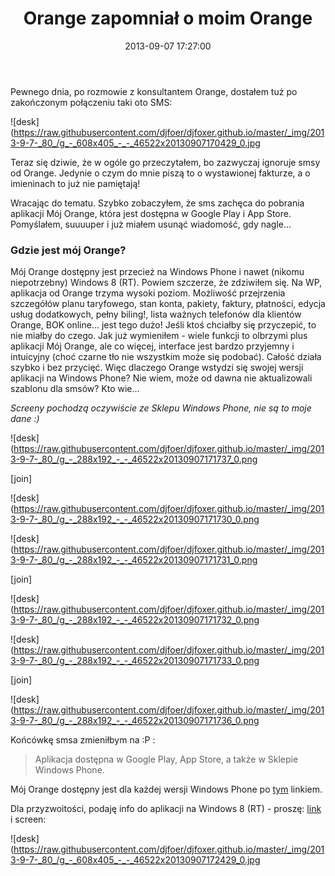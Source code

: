 ﻿---
layout:     post
title:      Orange zapomniał o moim Orange
date:       2013-09-07 17:27:00
summary:    Pewnego dnia, po rozmowie z konsultantem Orange, dostałem tuż po zakończonym połączeniu taki oto SMS:Teraz się dziwie, że w ogóle go przeczytałem, bo zazwyczaj ignoruje smsy od Orange. Jedynie o czym do mnie piszą to o wystawionej fakturze, a o imieninach to już nie pamiętają!Wracając do tematu. Szy...
categories: windows oprogramowanie urządzenia mobilne
---



Pewnego dnia, po rozmowie z konsultantem Orange, dostałem tuż po zakończonym połączeniu taki oto SMS:



![desk](https://raw.githubusercontent.com/djfoer/djfoxer.github.io/master/_img/2013-9-7-_80_/g_-_608x405_-_-_46522x20130907170429_0.jpg



Teraz się dziwie, że w ogóle go przeczytałem, bo zazwyczaj ignoruje smsy od Orange. Jedynie o czym do mnie piszą to o wystawionej fakturze, a o imieninach to już nie pamiętają!


Wracając do tematu. Szybko zobaczyłem, że sms zachęca do pobrania aplikacji Mój Orange, która jest dostępna w Google Play i App Store. Pomyślałem, suuuuper i już miałem usunąć wiadomość, gdy nagle... 



### Gdzie jest mój Orange?



Mój Orange dostępny jest przecież na Windows Phone i nawet (nikomu niepotrzebny) Windows 8 (RT). Powiem szczerze, że zdziwiłem się. Na WP, aplikacja od Orange trzyma wysoki poziom. Możliwość przejrzenia szczegółów planu taryfowego, stan konta, pakiety, faktury, płatności, edycja usług dodatkowych, pełny biling!, lista ważnych telefonów dla klientów Orange, BOK online... jest tego dużo! Jeśli ktoś chciałby się przyczepić, to nie miałby do czego. Jak już wymieniłem - wiele funkcji to olbrzymi plus aplikacji Mój Orange, ale co więcej, interface jest bardzo przyjemny i intuicyjny (choć czarne tło nie wszystkim może się podobać). Całość działa szybko i bez przycięć. Więc dlaczego Orange wstydzi się swojej wersji aplikacji na  Windows Phone? Nie wiem, może od dawna nie aktualizowali szablonu dla smsów? Kto wie...


 *Screeny pochodzą oczywiście ze Sklepu Windows Phone, nie są to moje dane :)* 


![desk](https://raw.githubusercontent.com/djfoer/djfoxer.github.io/master/_img/2013-9-7-_80_/g_-_288x192_-_-_46522x20130907171737_0.png

[join]

![desk](https://raw.githubusercontent.com/djfoer/djfoxer.github.io/master/_img/2013-9-7-_80_/g_-_288x192_-_-_46522x20130907171730_0.png




![desk](https://raw.githubusercontent.com/djfoer/djfoxer.github.io/master/_img/2013-9-7-_80_/g_-_288x192_-_-_46522x20130907171731_0.png

[join]

![desk](https://raw.githubusercontent.com/djfoer/djfoxer.github.io/master/_img/2013-9-7-_80_/g_-_288x192_-_-_46522x20130907171732_0.png




![desk](https://raw.githubusercontent.com/djfoer/djfoxer.github.io/master/_img/2013-9-7-_80_/g_-_288x192_-_-_46522x20130907171733_0.png

[join]

![desk](https://raw.githubusercontent.com/djfoer/djfoxer.github.io/master/_img/2013-9-7-_80_/g_-_288x192_-_-_46522x20130907171736_0.png




Końcówkę smsa zmieniłbym na :P :
<blockquote>
<p>Aplikacja dostępna w Google Play, App Store, a także w Sklepie Windows Phone.</p>
</blockquote>

 


Mój Orange dostępny jest dla każdej wersji Windows Phone po [tym](http://www.windowsphone.com/pl-pl/store/app/m%C3%B3j-orange/2423303c-6b7a-4935-9408-27f72efe7532) linkiem. 

Dla przyzwoitości, podaję info do aplikacji na Windows 8 (RT) - proszę: [link](http://apps.microsoft.com/windows/pl-pl/app/moj-orange/bbcc039f-ee74-41a5-af60-0b9c5191c2cf) i screen:


![desk](https://raw.githubusercontent.com/djfoer/djfoxer.github.io/master/_img/2013-9-7-_80_/g_-_608x405_-_-_46522x20130907172429_0.jpg

